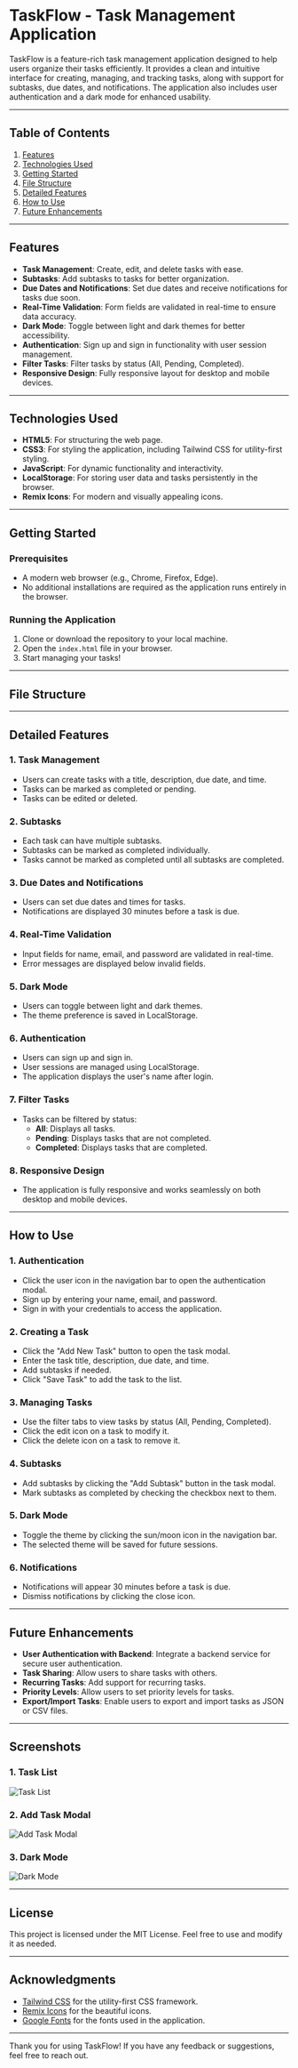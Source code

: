 # TaskFlow - Task Management Application

TaskFlow is a feature-rich task management application designed to help users organize their tasks efficiently. It provides a clean and intuitive interface for creating, managing, and tracking tasks, along with support for subtasks, due dates, and notifications. The application also includes user authentication and a dark mode for enhanced usability.

---

## Table of Contents
1. [Features](#features)
2. [Technologies Used](#technologies-used)
3. [Getting Started](#getting-started)
4. [File Structure](#file-structure)
5. [Detailed Features](#detailed-features)
6. [How to Use](#how-to-use)
7. [Future Enhancements](#future-enhancements)

---

## Features

- **Task Management**: Create, edit, and delete tasks with ease.
- **Subtasks**: Add subtasks to tasks for better organization.
- **Due Dates and Notifications**: Set due dates and receive notifications for tasks due soon.
- **Real-Time Validation**: Form fields are validated in real-time to ensure data accuracy.
- **Dark Mode**: Toggle between light and dark themes for better accessibility.
- **Authentication**: Sign up and sign in functionality with user session management.
- **Filter Tasks**: Filter tasks by status (All, Pending, Completed).
- **Responsive Design**: Fully responsive layout for desktop and mobile devices.

---

## Technologies Used

- **HTML5**: For structuring the web page.
- **CSS3**: For styling the application, including Tailwind CSS for utility-first styling.
- **JavaScript**: For dynamic functionality and interactivity.
- **LocalStorage**: For storing user data and tasks persistently in the browser.
- **Remix Icons**: For modern and visually appealing icons.

---

## Getting Started

### Prerequisites
- A modern web browser (e.g., Chrome, Firefox, Edge).
- No additional installations are required as the application runs entirely in the browser.

### Running the Application
1. Clone or download the repository to your local machine.
2. Open the `index.html` file in your browser.
3. Start managing your tasks!

---

## File Structure

---

## Detailed Features

### 1. **Task Management**
   - Users can create tasks with a title, description, due date, and time.
   - Tasks can be marked as completed or pending.
   - Tasks can be edited or deleted.

### 2. **Subtasks**
   - Each task can have multiple subtasks.
   - Subtasks can be marked as completed individually.
   - Tasks cannot be marked as completed until all subtasks are completed.

### 3. **Due Dates and Notifications**
   - Users can set due dates and times for tasks.
   - Notifications are displayed 30 minutes before a task is due.

### 4. **Real-Time Validation**
   - Input fields for name, email, and password are validated in real-time.
   - Error messages are displayed below invalid fields.

### 5. **Dark Mode**
   - Users can toggle between light and dark themes.
   - The theme preference is saved in LocalStorage.

### 6. **Authentication**
   - Users can sign up and sign in.
   - User sessions are managed using LocalStorage.
   - The application displays the user's name after login.

### 7. **Filter Tasks**
   - Tasks can be filtered by status:
     - **All**: Displays all tasks.
     - **Pending**: Displays tasks that are not completed.
     - **Completed**: Displays tasks that are completed.

### 8. **Responsive Design**
   - The application is fully responsive and works seamlessly on both desktop and mobile devices.

---

## How to Use

### 1. **Authentication**
   - Click the user icon in the navigation bar to open the authentication modal.
   - Sign up by entering your name, email, and password.
   - Sign in with your credentials to access the application.

### 2. **Creating a Task**
   - Click the "Add New Task" button to open the task modal.
   - Enter the task title, description, due date, and time.
   - Add subtasks if needed.
   - Click "Save Task" to add the task to the list.

### 3. **Managing Tasks**
   - Use the filter tabs to view tasks by status (All, Pending, Completed).
   - Click the edit icon on a task to modify it.
   - Click the delete icon on a task to remove it.

### 4. **Subtasks**
   - Add subtasks by clicking the "Add Subtask" button in the task modal.
   - Mark subtasks as completed by checking the checkbox next to them.

### 5. **Dark Mode**
   - Toggle the theme by clicking the sun/moon icon in the navigation bar.
   - The selected theme will be saved for future sessions.

### 6. **Notifications**
   - Notifications will appear 30 minutes before a task is due.
   - Dismiss notifications by clicking the close icon.

---

## Future Enhancements

- **User Authentication with Backend**: Integrate a backend service for secure user authentication.
- **Task Sharing**: Allow users to share tasks with others.
- **Recurring Tasks**: Add support for recurring tasks.
- **Priority Levels**: Allow users to set priority levels for tasks.
- **Export/Import Tasks**: Enable users to export and import tasks as JSON or CSV files.

---

## Screenshots

### 1. **Task List**
![Task List](https://via.placeholder.com/800x400)

### 2. **Add Task Modal**
![Add Task Modal](https://via.placeholder.com/800x400)

### 3. **Dark Mode**
![Dark Mode](https://via.placeholder.com/800x400)

---

## License

This project is licensed under the MIT License. Feel free to use and modify it as needed.

---

## Acknowledgments

- [Tailwind CSS](https://tailwindcss.com/) for the utility-first CSS framework.
- [Remix Icons](https://remixicon.com/) for the beautiful icons.
- [Google Fonts](https://fonts.google.com/) for the fonts used in the application.

---

Thank you for using TaskFlow! If you have any feedback or suggestions, feel free to reach out.
